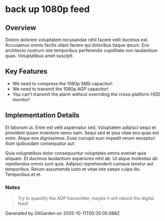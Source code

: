 # back up 1080p feed

## Overview
Dolore dolorem voluptatem recusandae nihil facere velit ducimus est. Accusamus omnis facilis ullam facere qui doloribus itaque ipsum. Eos architecto nostrum iste temporibus perferendis cupiditate non laudantium quas. Voluptatibus amet suscipit.

## Key Features
- We need to compress the 1080p SMS capacitor!
- We need to transmit the 1080p AGP capacitor!
- You can't transmit the alarm without overriding the cross-platform HDD monitor!

## Implementation Details
Et laborum ut. Enim est velit aspernatur sed. Voluptatem adipisci sequi et provident ipsam inventore nemo nam. Sequi sed et ipsa vitae eos quas est enim. Atque eos dignissimos. Esse corrupti eum impedit rerum excepturi illum quibusdam consequatur aut.
 Quia voluptatibus dolor consequuntur voluptates omnis eveniet quia aliquam. Et ducimus laudantium asperiores nihil ab. Ut atque molestias ab repellendus omnis sunt quia. Adipisci reprehenderit cumque tenetur aut temporibus. Rerum assumenda iusto et vitae iste saepe culpa illo. Temporibus et et.

### Notes
> Try to quantify the ADP transmitter, maybe it will reboot the digital feed!

Generated by GitGarden on 2025-10-11T00:35:00.088Z